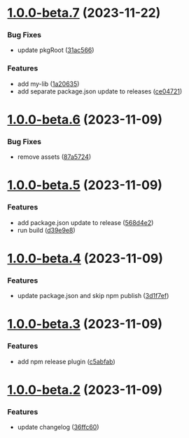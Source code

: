 # [1.0.0-beta.7](https://github.com/brandonroberts/blog/compare/v1.0.0-beta.6...v1.0.0-beta.7) (2023-11-22)


### Bug Fixes

* update pkgRoot ([31ac566](https://github.com/brandonroberts/blog/commit/31ac566d5ccf92859978a8a60866b67a1cb060d6))


### Features

* add my-lib ([1a20635](https://github.com/brandonroberts/blog/commit/1a206357b207c7f234ef1f45524ea425a6ed11eb))
* add separate package.json update to releases ([ce04721](https://github.com/brandonroberts/blog/commit/ce04721c8d7293a7cefdc27b504ff8041d414242))

# [1.0.0-beta.6](https://github.com/brandonroberts/blog/compare/v1.0.0-beta.5...v1.0.0-beta.6) (2023-11-09)


### Bug Fixes

* remove assets ([87a5724](https://github.com/brandonroberts/blog/commit/87a5724ae7085ae4a19e1a21af49788439a0423c))

# [1.0.0-beta.5](https://github.com/brandonroberts/blog/compare/v1.0.0-beta.4...v1.0.0-beta.5) (2023-11-09)


### Features

* add package.json update to release ([568d4e2](https://github.com/brandonroberts/blog/commit/568d4e255adc18cc282e2a5a19489d721bfe12e9))
* run build ([d39e9e8](https://github.com/brandonroberts/blog/commit/d39e9e8f260c2ea2dfc6ada9ae53623fdfa53ac4))

# [1.0.0-beta.4](https://github.com/brandonroberts/blog/compare/v1.0.0-beta.3...v1.0.0-beta.4) (2023-11-09)


### Features

* update package.json and skip npm publish ([3d1f7ef](https://github.com/brandonroberts/blog/commit/3d1f7ef7c46029c5c086d875e2cb8197eb8e4346))

# [1.0.0-beta.3](https://github.com/brandonroberts/blog/compare/v1.0.0-beta.2...v1.0.0-beta.3) (2023-11-09)


### Features

* add npm release plugin ([c5abfab](https://github.com/brandonroberts/blog/commit/c5abfabdcbb27f131f0b7e127f6549935bca9915))

# [1.0.0-beta.2](https://github.com/brandonroberts/blog/compare/v1.0.0-beta.1...v1.0.0-beta.2) (2023-11-09)


### Features

* update changelog ([36ffc60](https://github.com/brandonroberts/blog/commit/36ffc6034fb88beef2cab65d0890e49d63e0f6a4))
